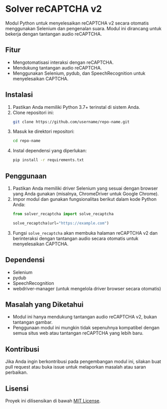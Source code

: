 # Solver reCAPTCHA v2

Modul Python untuk menyelesaikan reCAPTCHA v2 secara otomatis menggunakan Selenium dan pengenalan suara. Modul ini dirancang untuk bekerja dengan tantangan audio reCAPTCHA.

## Fitur
- Mengotomatisasi interaksi dengan reCAPTCHA.
- Mendukung tantangan audio reCAPTCHA.
- Menggunakan Selenium, pydub, dan SpeechRecognition untuk menyelesaikan CAPTCHA.

## Instalasi
1. Pastikan Anda memiliki Python 3.7+ terinstal di sistem Anda.
2. Clone repositori ini:
   ```bash
   git clone https://github.com/username/repo-name.git
   ```
3. Masuk ke direktori repositori:
   ```bash
   cd repo-name
   ```
4. Instal dependensi yang diperlukan:
   ```bash
   pip install -r requirements.txt
   ```

## Penggunaan
1. Pastikan Anda memiliki driver Selenium yang sesuai dengan browser yang Anda gunakan (misalnya, ChromeDriver untuk Google Chrome).
2. Impor modul dan gunakan fungsionalitas berikut dalam kode Python Anda:
   ```python
   from solver_recaptcha import solve_recaptcha

   solve_recaptcha(url="https://example.com")
   ```
3. Fungsi `solve_recaptcha` akan membuka halaman reCAPTCHA v2 dan berinteraksi dengan tantangan audio secara otomatis untuk menyelesaikan CAPTCHA.

## Dependensi
- Selenium
- pydub
- SpeechRecognition
- webdriver-manager (untuk mengelola driver browser secara otomatis)

## Masalah yang Diketahui
- Modul ini hanya mendukung tantangan audio reCAPTCHA v2, bukan tantangan gambar.
- Penggunaan modul ini mungkin tidak sepenuhnya kompatibel dengan semua situs web atau tantangan reCAPTCHA yang lebih baru.

## Kontribusi
Jika Anda ingin berkontribusi pada pengembangan modul ini, silakan buat pull request atau buka issue untuk melaporkan masalah atau saran perbaikan.

## Lisensi
Proyek ini dilisensikan di bawah [MIT License](LICENSE).

